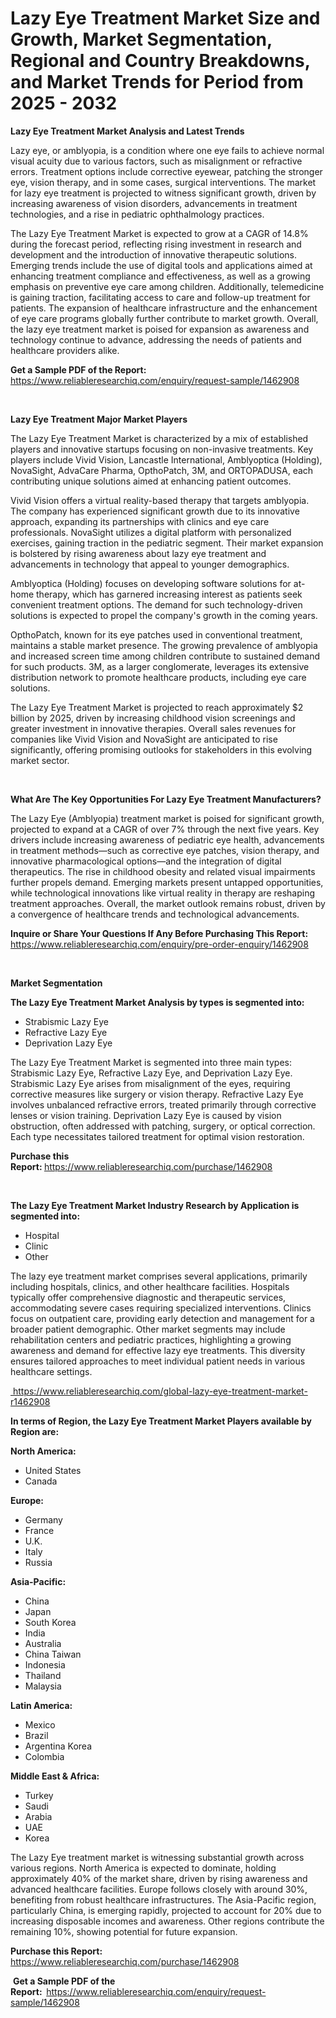 <p><h1>Lazy Eye Treatment Market Size and Growth, Market Segmentation, Regional and Country Breakdowns, and Market Trends for Period from 2025 -  2032</h1></p><p><strong>Lazy Eye Treatment Market Analysis and Latest Trends</strong></p>
<p><p>Lazy eye, or amblyopia, is a condition where one eye fails to achieve normal visual acuity due to various factors, such as misalignment or refractive errors. Treatment options include corrective eyewear, patching the stronger eye, vision therapy, and in some cases, surgical interventions. The market for lazy eye treatment is projected to witness significant growth, driven by increasing awareness of vision disorders, advancements in treatment technologies, and a rise in pediatric ophthalmology practices.</p><p>The Lazy Eye Treatment Market is expected to grow at a CAGR of 14.8% during the forecast period, reflecting rising investment in research and development and the introduction of innovative therapeutic solutions. Emerging trends include the use of digital tools and applications aimed at enhancing treatment compliance and effectiveness, as well as a growing emphasis on preventive eye care among children. Additionally, telemedicine is gaining traction, facilitating access to care and follow-up treatment for patients. The expansion of healthcare infrastructure and the enhancement of eye care programs globally further contribute to market growth. Overall, the lazy eye treatment market is poised for expansion as awareness and technology continue to advance, addressing the needs of patients and healthcare providers alike.</p></p>
<p><strong>Get a Sample PDF of the Report:&nbsp;</strong> <a href="https://www.reliableresearchiq.com/enquiry/request-sample/1462908?utm_campaign=3220&utm_medium=2&utm_source=Github&utm_content=ia&utm_term=12042025&utm_id=lazy-eye-treatment">https://www.reliableresearchiq.com/enquiry/request-sample/1462908</a></p>
<p>&nbsp;</p>
<p><strong>Lazy Eye Treatment Major Market Players</strong></p>
<p><p>The Lazy Eye Treatment Market is characterized by a mix of established players and innovative startups focusing on non-invasive treatments. Key players include Vivid Vision, Lancastle International, Amblyoptica (Holding), NovaSight, AdvaCare Pharma, OpthoPatch, 3M, and ORTOPADUSA, each contributing unique solutions aimed at enhancing patient outcomes.</p><p>Vivid Vision offers a virtual reality-based therapy that targets amblyopia. The company has experienced significant growth due to its innovative approach, expanding its partnerships with clinics and eye care professionals. NovaSight utilizes a digital platform with personalized exercises, gaining traction in the pediatric segment. Their market expansion is bolstered by rising awareness about lazy eye treatment and advancements in technology that appeal to younger demographics.</p><p>Amblyoptica (Holding) focuses on developing software solutions for at-home therapy, which has garnered increasing interest as patients seek convenient treatment options. The demand for such technology-driven solutions is expected to propel the company's growth in the coming years.</p><p>OpthoPatch, known for its eye patches used in conventional treatment, maintains a stable market presence. The growing prevalence of amblyopia and increased screen time among children contribute to sustained demand for such products. 3M, as a larger conglomerate, leverages its extensive distribution network to promote healthcare products, including eye care solutions.</p><p>The Lazy Eye Treatment Market is projected to reach approximately $2 billion by 2025, driven by increasing childhood vision screenings and greater investment in innovative therapies. Overall sales revenues for companies like Vivid Vision and NovaSight are anticipated to rise significantly, offering promising outlooks for stakeholders in this evolving market sector.</p></p>
<p>&nbsp;</p>
<p><strong>What Are The Key Opportunities For Lazy Eye Treatment Manufacturers?</strong></p>
<p><p>The Lazy Eye (Amblyopia) treatment market is poised for significant growth, projected to expand at a CAGR of over 7% through the next five years. Key drivers include increasing awareness of pediatric eye health, advancements in treatment methods—such as corrective eye patches, vision therapy, and innovative pharmacological options—and the integration of digital therapeutics. The rise in childhood obesity and related visual impairments further propels demand. Emerging markets present untapped opportunities, while technological innovations like virtual reality in therapy are reshaping treatment approaches. Overall, the market outlook remains robust, driven by a convergence of healthcare trends and technological advancements.</p></p>
<p><strong>Inquire or Share Your Questions If Any Before Purchasing This Report:</strong> <a href="https://www.reliableresearchiq.com/enquiry/pre-order-enquiry/1462908?utm_campaign=3220&utm_medium=2&utm_source=Github&utm_content=ia&utm_term=12042025&utm_id=lazy-eye-treatment">https://www.reliableresearchiq.com/enquiry/pre-order-enquiry/1462908</a></p>
<p>&nbsp;</p>
<p><strong>Market Segmentation</strong></p>
<p><strong>The Lazy Eye Treatment Market Analysis by types is segmented into:</strong></p>
<p><ul><li>Strabismic Lazy Eye</li><li>Refractive Lazy Eye</li><li>Deprivation Lazy Eye</li></ul></p>
<p><p>The Lazy Eye Treatment Market is segmented into three main types: Strabismic Lazy Eye, Refractive Lazy Eye, and Deprivation Lazy Eye. Strabismic Lazy Eye arises from misalignment of the eyes, requiring corrective measures like surgery or vision therapy. Refractive Lazy Eye involves unbalanced refractive errors, treated primarily through corrective lenses or vision training. Deprivation Lazy Eye is caused by vision obstruction, often addressed with patching, surgery, or optical correction. Each type necessitates tailored treatment for optimal vision restoration.</p></p>
<p><strong>Purchase this Report:&nbsp;</strong><a href="https://www.reliableresearchiq.com/purchase/1462908?utm_campaign=3220&utm_medium=2&utm_source=Github&utm_content=ia&utm_term=12042025&utm_id=lazy-eye-treatment">https://www.reliableresearchiq.com/purchase/1462908</a></p>
<p>&nbsp;</p>
<p><strong>The Lazy Eye Treatment Market Industry Research by Application is segmented into:</strong></p>
<p><ul><li>Hospital</li><li>Clinic</li><li>Other</li></ul></p>
<p><p>The lazy eye treatment market comprises several applications, primarily including hospitals, clinics, and other healthcare facilities. Hospitals typically offer comprehensive diagnostic and therapeutic services, accommodating severe cases requiring specialized interventions. Clinics focus on outpatient care, providing early detection and management for a broader patient demographic. Other market segments may include rehabilitation centers and pediatric practices, highlighting a growing awareness and demand for effective lazy eye treatments. This diversity ensures tailored approaches to meet individual patient needs in various healthcare settings.</p></p>
<p><a href="https://www.reliableresearchiq.com/global-lazy-eye-treatment-market-r1462908?utm_campaign=3220&utm_medium=2&utm_source=Github&utm_content=ia&utm_term=12042025&utm_id=lazy-eye-treatment">&nbsp;https://www.reliableresearchiq.com/global-lazy-eye-treatment-market-r1462908</a></p>
<p><strong>In terms of Region, the Lazy Eye Treatment Market Players available by Region are:</strong></p>
<p>
    <p> <strong> North America: </strong>
        <ul>
            <li>United States</li>
            <li>Canada</li>
        </ul>
        </p> 
    <p> <strong> Europe: </strong>
        <ul>
            <li>Germany</li>
            <li>France</li>
            <li>U.K.</li>
            <li>Italy</li>
            <li>Russia</li>
        </ul>
        </p> 
    <p> <strong> Asia-Pacific: </strong>
        <ul>
            <li>China</li>
            <li>Japan</li>
            <li>South Korea</li>
            <li>India</li>
            <li>Australia</li>
            <li>China Taiwan</li>
            <li>Indonesia</li>
            <li>Thailand</li>
            <li>Malaysia</li>
        </ul>
        </p> 
    <p> <strong> Latin America: </strong>
        <ul>
            <li>Mexico</li>
            <li>Brazil</li>
            <li>Argentina Korea</li>
            <li>Colombia</li>
        </ul>
        </p> 
    <p> <strong> Middle East & Africa: </strong>
        <ul>
            <li>Turkey</li>
            <li>Saudi</li>
            <li>Arabia</li>
            <li>UAE</li>
            <li>Korea</li>
        </ul>
    </p>
    </p>
<p><p>The Lazy Eye treatment market is witnessing substantial growth across various regions. North America is expected to dominate, holding approximately 40% of the market share, driven by rising awareness and advanced healthcare facilities. Europe follows closely with around 30%, benefiting from robust healthcare infrastructures. The Asia-Pacific region, particularly China, is emerging rapidly, projected to account for 20% due to increasing disposable incomes and awareness. Other regions contribute the remaining 10%, showing potential for future expansion.</p></p>
<p><strong>Purchase this Report: </strong><a href="https://www.reliableresearchiq.com/purchase/1462908?utm_campaign=3220&utm_medium=2&utm_source=Github&utm_content=ia&utm_term=12042025&utm_id=lazy-eye-treatment">https://www.reliableresearchiq.com/purchase/1462908</a></p>
<p>&nbsp;<strong>Get a Sample PDF of the Report:&nbsp;&nbsp;</strong><a href="https://www.reliableresearchiq.com/enquiry/request-sample/1462908?utm_campaign=3220&utm_medium=2&utm_source=Github&utm_content=ia&utm_term=12042025&utm_id=lazy-eye-treatment">https://www.reliableresearchiq.com/enquiry/request-sample/1462908</a></p>
<p><strong></strong></p>
<p><p></p><p></p><p></p></p>